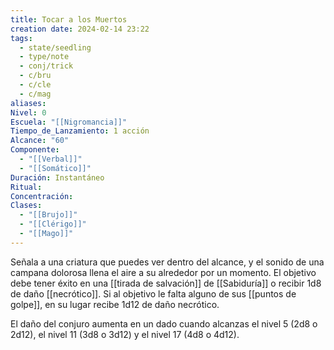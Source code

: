 ```yaml
---
title: Tocar a los Muertos
creation date: 2024-02-14 23:22
tags:
  - state/seedling
  - type/note
  - conj/trick
  - c/bru
  - c/cle
  - c/mag
aliases: 
Nivel: 0
Escuela: "[[Nigromancia]]"
Tiempo_de_Lanzamiento: 1 acción
Alcance: "60"
Componente:
  - "[[Verbal]]"
  - "[[Somático]]"
Duración: Instantáneo
Ritual: 
Concentración: 
Clases:
  - "[[Brujo]]"
  - "[[Clérigo]]"
  - "[[Mago]]"
---
```

Señala a una criatura que puedes ver dentro del alcance, y el sonido de una campana dolorosa llena el aire a su alrededor por un momento. El objetivo debe tener éxito en una [[tirada de salvación]] de [[Sabiduría]] o recibir 1d8 de daño [[necrótico]]. Si al objetivo le falta alguno de sus [[puntos de golpe]], en su lugar recibe 1d12 de daño necrótico.

El daño del conjuro aumenta en un dado cuando alcanzas el nivel 5 (2d8 o 2d12), el nivel 11 (3d8 o 3d12) y el nivel 17 (4d8 o 4d12).

